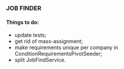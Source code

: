### JOB FINDER

#### Things to do:
- update tests;
- get rid of mass-assignment;
- make requirements unique per company in ConditionRequirementsPivotSeeder;
- split JobFindService.
